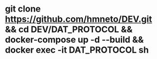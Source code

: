 # git clone https://github.com/hmneto/DEV.git && cd DEV/DAT_PROTOCOL && docker-compose up -d --build && docker exec -it DAT_PROTOCOL sh